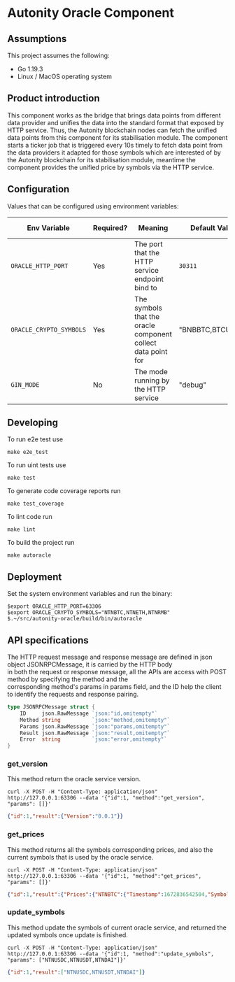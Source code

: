 # Autonity Oracle Component 

## Assumptions 

This project assumes the following:

* Go 1.19.3 
* Linux / MacOS operating system

## Product introduction 
This component works as the bridge that brings data points from different data provider and unifies the data into the standard format that exposed by HTTP service. Thus, the Autonity blockchain nodes can fetch the unified data points from this component for its stabilisation module.
The component starts a ticker job that is triggered every 10s timely to fetch data point from the data providers it adapted for those symbols which are interested of by the Autonity blockchain for its stabilisation module, meantime the component provides the unified price by symbols via the HTTP service.

## Configuration 
Values that can be configured using environment variables:    

| **Env Variable**        | **Required?** | **Meaning**                                                  | **Default Value**  | **Valid Options**                |
|-------------------------|---------------|--------------------------------------------------------------|--------------------|----------------------------------|
| `ORACLE_HTTP_PORT`      | Yes           | The port that the HTTP service endpoint bind to              | `30311`            | any free port number on the host |
| `ORACLE_CRYPTO_SYMBOLS` | Yes           | The symbols that the oracle component collect data point for | \"BNBBTC,BTCUSDT\" | symbols seperated by ','         |
| `GIN_MODE`              | No            | The mode running by the HTTP service                         | "debug"            | release or debug                 |

## Developing

To run e2e test use

    make e2e_test

To run uint tests use
    
    make test

To generate code coverage reports run

    make test_coverage

To lint code run

    make lint

To build the project run

    make autoracle

## Deployment

Set the system environment variables and run the binary:

    $export ORACLE_HTTP_PORT=63306
    $export ORACLE_CRYPTO_SYMBOLS="NTNBTC,NTNETH,NTNRMB"
    $.~/src/autonity-oracle/build/bin/autoracle    


## API specifications
The HTTP request message and response message are defined in json object JSONRPCMessage, it is carried by the HTTP body      
in both the request or response message, all the APIs are access with POST method by specifying the method and the     
corresponding method's params in params field, and the ID help the client to identify the requests and response pairing.
```go
type JSONRPCMessage struct {
	ID     json.RawMessage `json:"id,omitempty"`
	Method string          `json:"method,omitempty"`
	Params json.RawMessage `json:"params,omitempty"`
	Result json.RawMessage `json:"result,omitempty"`
	Error  string          `json:"error,omitempty"`
}
```

### get_version
This method return the oracle service version.

    curl -X POST -H "Content-Type: application/json" http://127.0.0.1:63306 --data '{"id":1, "method":"get_version", "params": []}'
```json
{"id":1,"result":{"Version":"0.0.1"}}
```    
### get_prices
This method returns all the symbols corresponding prices, and also the current symbols that is used by the oracle service.

    curl -X POST -H "Content-Type: application/json" http://127.0.0.1:63306 --data '{"id":1, "method":"get_prices", "params": []}'
```json
{"id":1,"result":{"Prices":{"NTNBTC":{"Timestamp":1672836542504,"Symbol":"NTNBTC","Price":"11.11"},"NTNETH":{"Timestamp":1672836542504,"Symbol":"NTNETH","Price":"11.11"},"NTNRMB":{"Timestamp":1672836542504,"Symbol":"NTNRMB","Price":"11.11"}},"Symbols":["NTNBTC","NTNETH","NTNRMB"]}}
```
### update_symbols
This method update the symbols of current oracle service, and returned the updated symbols once update is finished.

    curl -X POST -H "Content-Type: application/json" http://127.0.0.1:63306 --data '{"id":1, "method":"update_symbols", "params": ["NTNUSDC,NTNUSDT,NTNDAI"]}'
```json
{"id":1,"result":["NTNUSDC,NTNUSDT,NTNDAI"]}
```